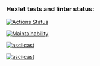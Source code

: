 ### Hexlet tests and linter status:

[![Actions Status](https://github.com/mvvhello/frontend-project-44/actions/workflows/hexlet-check.yml/badge.svg)](https://github.com/mvvhello/frontend-project-44/actions)

[![Maintainability](https://api.codeclimate.com/v1/badges/113f892e71a0fa0ef6c6/maintainability)](https://codeclimate.com/github/mvvhello/frontend-project-44/maintainability)

[![asciicast](https://asciinema.org/a/ndcQuwQUWhJRBuBVLX3LXpOYa.svg)](https://asciinema.org/a/ndcQuwQUWhJRBuBVLX3LXpOYa)

[![asciicast](https://asciinema.org/a/61jbYCfxuV7mKjVevPRRJsumo.svg)](https://asciinema.org/a/61jbYCfxuV7mKjVevPRRJsumo)
